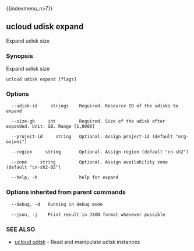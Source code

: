 {{indexmenu_n>7}}

## ucloud udisk expand

Expand udisk size

### Synopsis

Expand udisk size

```
ucloud udisk expand [flags]
```

### Options

```
  --udisk-id     strings    Required. Resource ID of the udisks to expand 

  --size-gb     int         Required. Size of the udisk after expanded. Unit: GB. Range [1,8000] 

  --project-id     string   Optional. Assign project-id (default "org-oxjwoi") 

  --region     string       Optional. Assign region (default "cn-sh2") 

  --zone     string         Optional. Assign availability zone (default "cn-sh2-02") 

  --help, -h                help for expand 

```

### Options inherited from parent commands

```
  --debug, -d   Running in debug mode 

  --json, -j    Print result in JSON format whenever possible 

```

### SEE ALSO

* [ucloud udisk](software/cli/cmd/ucloud/udisk)	 - Read and manipulate udisk instances

